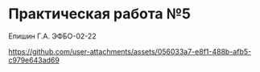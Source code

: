 # Практическая работа №5

Епишин Г.А. ЭФБО-02-22

https://github.com/user-attachments/assets/056033a7-e8f1-488b-afb5-c979e643ad69
